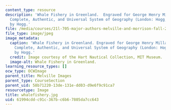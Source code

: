 ```yaml
---
content_type: resource
description: 'Whale Fishery in Greenland.  Engraved for George Henry Millar, The New
  Complete, Authentic, and Universal System of Geography (London: Hogg, 1782), published
  by Hogg.'
file: /media/courses/21l-705-major-authors-melville-and-morrison-fall-2003/61994cddc91c367bc6b67805da7cc643_whalefishery.jpg
file_type: image/jpeg
image_metadata:
  caption: 'Whale Fishery in Greenland. Engraved for George Henry Millar, The New
    Complete, Authentic, and Universal System of Geography (London: Hogg, 1782), published
    by Hogg.'
  credit: Image courtesy of the Hart Nautical Collection, MIT Museum.
  image-alt: Whale Fishery in Greenland.
learning_resource_types: []
ocw_type: OCWImage
parent_title: Melville Images
parent_type: CourseSection
parent_uid: 58b71220-13de-131e-dd03-d9e6f9c91ca7
resourcetype: Image
title: whalefishery.jpg
uid: 61994cdd-c91c-367b-c6b6-7805da7cc643
---
```

